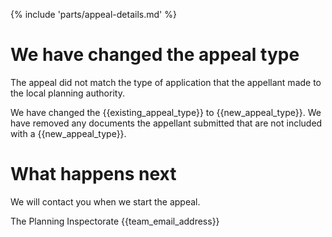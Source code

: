 {% include 'parts/appeal-details.md' %}

# We have changed the appeal type

The appeal did not match the type of application that the appellant made to the local planning authority.

We have changed the {{existing_appeal_type}} to {{new_appeal_type}}. We have removed any documents the appellant submitted that are not included with a {{new_appeal_type}}.

# What happens next

We will contact you when we start the appeal.

The Planning Inspectorate
{{team_email_address}}
